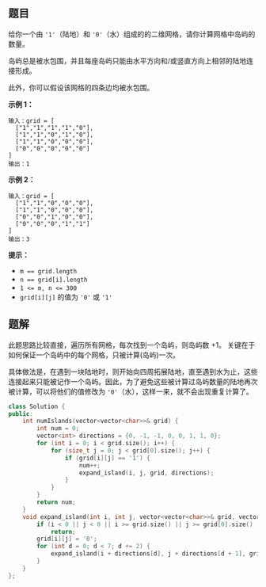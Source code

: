## 题目

给你一个由 `'1'`（陆地）和 `'0'`（水）组成的的二维网格，请你计算网格中岛屿的数量。

岛屿总是被水包围，并且每座岛屿只能由水平方向和/或竖直方向上相邻的陆地连接形成。

此外，你可以假设该网格的四条边均被水包围。

**示例 1：**

```
输入：grid = [
  ["1","1","1","1","0"],
  ["1","1","0","1","0"],
  ["1","1","0","0","0"],
  ["0","0","0","0","0"]
]
输出：1
```

**示例 2：**

```
输入：grid = [
  ["1","1","0","0","0"],
  ["1","1","0","0","0"],
  ["0","0","1","0","0"],
  ["0","0","0","1","1"]
]
输出：3
```

**提示：**

- `m == grid.length`
- `n == grid[i].length`
- `1 <= m, n <= 300`
- `grid[i][j]` 的值为 `'0'` 或 `'1'`



## 题解

此题思路比较直接，遍历所有网格，每次找到一个岛屿，则岛屿数 +1。 关键在于如何保证一个岛屿中的每个网格，只被计算(岛屿)一次。

具体做法是，在遇到一块陆地时，则开始向四周拓展陆地，直至遇到水为止，这些连接起来只能被记作一个岛屿。因此，为了避免这些被计算过岛屿数量的陆地再次被计算，可以将他们的值修改为 `'0'`（水），这样一来，就不会出现重复计算了。



```c++
class Solution {
public:
    int numIslands(vector<vector<char>>& grid) {
        int num = 0;
        vector<int> directions = {0, -1, -1, 0, 0, 1, 1, 0};
        for (int i = 0; i < grid.size(); i++) {
            for (size_t j = 0; j < grid[0].size(); j++) {
                if (grid[i][j] == '1') {
                    num++;
                    expand_island(i, j, grid, directions);
                }
            }
        }
        return num;
    }
    void expand_island(int i, int j, vector<vector<char>>& grid, vector<int>& directions) {
        if (i < 0 || j < 0 || i >= grid.size() || j >= grid[0].size() || grid[i][j] == '0')
            return;
        grid[i][j] = '0';
        for (int d = 0; d < 7; d += 2) {
            expand_island(i + directions[d], j + directions[d + 1], grid, directions);
        }
    }
};
```
